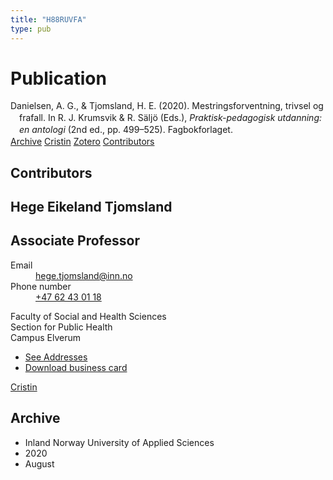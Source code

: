 ```yaml
---
title: "H88RUVFA"
type: pub
---
```

<h1>Publication</h1>
<article id="csl-bib-container-H88RUVFA" class="csl-bib-container">
  <div class="csl-bib-body" style="line-height: 1.35; padding-left: 1em; text-indent:-1em;">
  <div class="csl-entry">Danielsen, A. G., &amp; Tjomsland, H. E. (2020). Mestringsforventning, trivsel og frafall. In R. J. Krumsvik &amp; R. S&#xE4;lj&#xF6; (Eds.), <i>Praktisk-pedagogisk utdanning: en antologi</i> (2nd ed., pp. 499&#x2013;525). Fagbokforlaget.</div>
</div>
  <div class="csl-bib-buttons">
    <a href="#taxonomy-article-H88RUVFA" class="csl-bib-button">Archive</a>
    <a href alt="Cristin URL" class="csl-bib-button">Cristin</a>
    <a href alt="Zotero URL" class="csl-bib-button">Zotero</a>
    <a href="#contributors-article-H88RUVFA" class="csl-bib-button">Contributors</a>
  </div>
  <div id="csl-bib-meta-container-H88RUVFA"></div>
</article>
<div id="csl-bib-meta-H88RUVFA" class="csl-bib-meta">
  <article id="contributors-article-H88RUVFA" class="contributors-article">
    <h1>Contributors</h1>
    <div class="personas">
<div class="vrtx-hinn-person-card">
<div class="photo">
<i class="lar la-user-circle missing-person"></i>
</div>
<div class="info">
<hgroup><h1>Hege Eikeland Tjomsland</h1>
<h2>Associate Professor</h2>
</hgroup><dl>
<dt>Email</dt>
<dd>
<a href="mailto:hege.tjomsland@inn.no">hege.tjomsland@inn.no</a>
</dd>
<dt>Phone number</dt>
<dd><a href="tel:+4762430118">
+47 62 43 01 18
</a></dd>
</dl>
<p>
Faculty of Social and Health Sciences<br>
Section for Public Health<br>
Campus Elverum
</p>
<ul class="vrtx-hinn-links">
<li><a href="https://www.inn.no/english/find-an-employee/hege-tjomsland.html#vrtx-hinn-addresses">See Addresses</a></li>
<li><a href="https://www.inn.no/english/find-an-employee/hege-tjomsland.html?vrtx=vcf">Download business card</a></li>
</ul>
</div>
</div>
<a href="https://app.cristin.no/persons/show.jsf?id=47214" alt="Cristin URL" class="personas-cristin">Cristin</a>
</div>
  </article>
  <article id="taxonomy-article-H88RUVFA" class="taxonomy-article">
    <h1>Archive</h1>
    <ul>
      <li>Inland Norway University of Applied Sciences</li>
      <li>2020</li>
      <li>August</li>
    </ul>
  </article>
</div>
